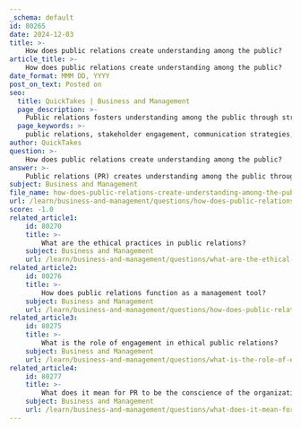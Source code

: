 ```yaml
---
_schema: default
id: 80265
date: 2024-12-03
title: >-
    How does public relations create understanding among the public?
article_title: >-
    How does public relations create understanding among the public?
date_format: MMM DD, YYYY
post_on_text: Posted on
seo:
  title: QuickTakes | Business and Management
  page_description: >-
    Public relations fosters understanding among the public through strategic communication, engagement with stakeholders, relationship building, and ethical practices, promoting transparency and positive perceptions.
  page_keywords: >-
    public relations, stakeholder engagement, communication strategies, relationship management, public perception, transparency, ethical practices, information dissemination, dialogue facilitation, mutual understanding
author: QuickTakes
question: >-
    How does public relations create understanding among the public?
answer: >-
    Public relations (PR) creates understanding among the public through a strategic and deliberate communication process aimed at fostering mutually beneficial relationships between organizations and their stakeholders. Here are several key ways in which PR achieves this:\n\n1. **Influencing and Engaging Stakeholders**: At its core, PR is about influencing and engaging key stakeholders. By crafting narratives and messages that resonate with the audience, PR professionals can shape public perception and build trust. This engagement helps to create a shared understanding of the organization's goals and values.\n\n2. **Communication of Information**: PR plays a crucial role in developing programs that inform public understanding. By disseminating clear and accurate information, PR helps to educate the public about an organization’s initiatives, policies, and practices, thereby enhancing transparency and trust.\n\n3. **Building Relationships**: PR is fundamentally about relationship management. By establishing and maintaining goodwill and mutual understanding between an organization and its publics, PR fosters a sense of community and collaboration. This relationship-building is essential for creating a positive image and understanding among diverse groups.\n\n4. **Navigating Public Perception**: PR professionals actively work to shape public opinion by managing narratives and addressing public concerns. This involves not only promoting a positive image but also responding to crises and misinformation, which is vital for maintaining credibility and trust.\n\n5. **Harmonizing Interests**: PR serves to bring private and public policies into harmony, contributing to mutual understanding among various groups and institutions. By facilitating dialogue and understanding between different stakeholders, PR helps to resolve conflicts and promote cooperative solutions.\n\n6. **Ethical Communication**: Ethical practices in PR, such as honesty, transparency, and fairness, are essential for building trust. By adhering to ethical standards, PR professionals ensure that their communication is responsible and respectful, which further enhances public understanding.\n\nIn summary, public relations creates understanding among the public by engaging stakeholders, communicating effectively, building relationships, managing perceptions, harmonizing interests, and adhering to ethical practices. This multifaceted approach not only shapes how organizations are perceived but also contributes to a more informed and engaged public.
subject: Business and Management
file_name: how-does-public-relations-create-understanding-among-the-public.md
url: /learn/business-and-management/questions/how-does-public-relations-create-understanding-among-the-public
score: -1.0
related_article1:
    id: 80270
    title: >-
        What are the ethical practices in public relations?
    subject: Business and Management
    url: /learn/business-and-management/questions/what-are-the-ethical-practices-in-public-relations
related_article2:
    id: 80276
    title: >-
        How does public relations function as a management tool?
    subject: Business and Management
    url: /learn/business-and-management/questions/how-does-public-relations-function-as-a-management-tool
related_article3:
    id: 80275
    title: >-
        What is the role of engagement in ethical public relations?
    subject: Business and Management
    url: /learn/business-and-management/questions/what-is-the-role-of-engagement-in-ethical-public-relations
related_article4:
    id: 80277
    title: >-
        What does it mean for PR to be the conscience of the organization?
    subject: Business and Management
    url: /learn/business-and-management/questions/what-does-it-mean-for-pr-to-be-the-conscience-of-the-organization
---
```


&nbsp;